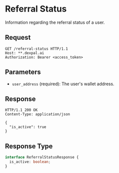 # Referral Status

Information regarding the referral status of a user.

## Request

```http
GET /referral-status HTTP/1.1
Host: **.dexpal.ai
Authorization: Bearer <access_token>
```

## Parameters

- `user_address` (required): The user's wallet address.

## Response

```http
HTTP/1.1 200 OK
Content-Type: application/json

{
  "is_active": true
}
```

## Response Type

```ts
interface ReferralStatusResponse {
  is_active: boolean;
}
```
